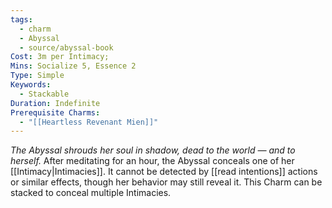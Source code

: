 ```yaml
---
tags:
  - charm
  - Abyssal
  - source/abyssal-book
Cost: 3m per Intimacy; 
Mins: Socialize 5, Essence 2
Type: Simple
Keywords:
  - Stackable
Duration: Indefinite
Prerequisite Charms:
  - "[[Heartless Revenant Mien]]"
---
```

*The Abyssal shrouds her soul in shadow, dead to the world — and to herself.*
After meditating for an hour, the Abyssal conceals one of her [[Intimacy|Intimacies]]. It cannot be detected by [[read intentions]] actions or similar effects, though her behavior may still reveal it.
This Charm can be stacked to conceal multiple Intimacies.